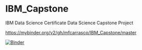 # IBM_Capstone
IBM Data Science Certificate Data Science Capstone Project


https://mybinder.org/v2/gh/mfcarrasco/IBM_Capstone/master


[![Binder](https://mybinder.org/badge_logo.svg)](https://mybinder.org/v2/gh/mfcarrasco/IBM-Developer-Skills-Network---Labs/master)  



